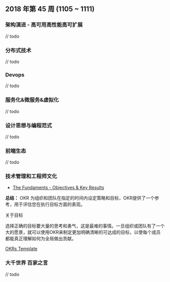 
## 2018 年第 45 周 (1105 ~ 1111)

### 架构演进 - 高可用高性能高可扩展

// todo

### 分布式技术

// todo

### Devops

// todo

### 服务化&微服务&虚拟化

// todo

### 设计思想与编程范式

// todo

### 前端生态

// todo

### 技术管理和工程师文化

- [The Fundaments - Objectives & Key Results](https://medium.com/startup-tools/okrs-5afdc298bc28)

**总结：** OKR 为组织和团队在指定的时间内设定策略和目标，OKR提供了一个参考，用于评估您在执行目标方面的表现。

关于目标

选择正确的目标要大量的思考和勇气，这是最难的事情。一旦组织或团队有了一个大的愿景，就可以使用OKR来制定更加明确清晰的可达成的目标，以使每个成员都能真正理解如何为全局做出贡献。

[OKRs Template](https://docs.google.com/document/d/1OHpQOvZz76_10ebJP2AKvvXUF3H9yd6FC89F5jS4mks/edit?pli=1#)

### 大千世界 百家之言

// todo
